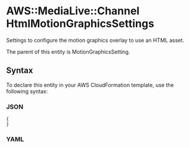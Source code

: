 # AWS::MediaLive::Channel HtmlMotionGraphicsSettings<a name="aws-properties-medialive-channel-htmlmotiongraphicssettings"></a>

Settings to configure the motion graphics overlay to use an HTML asset\.

The parent of this entity is MotionGraphicsSetting\.

## Syntax<a name="aws-properties-medialive-channel-htmlmotiongraphicssettings-syntax"></a>

To declare this entity in your AWS CloudFormation template, use the following syntax:

### JSON<a name="aws-properties-medialive-channel-htmlmotiongraphicssettings-syntax.json"></a>

```
{
}
```

### YAML<a name="aws-properties-medialive-channel-htmlmotiongraphicssettings-syntax.yaml"></a>

```
```